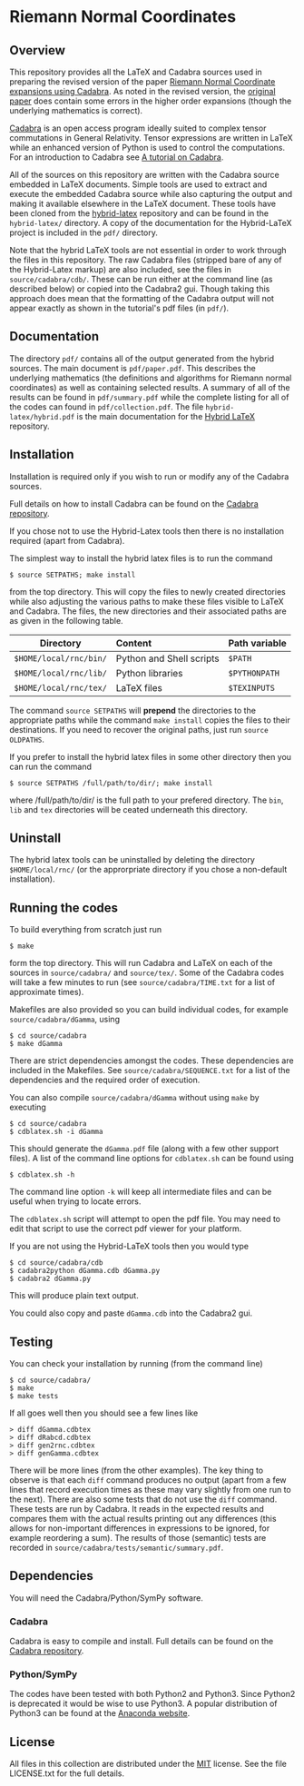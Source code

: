 # Riemann Normal Coordinates

## Overview

This repository provides all the LaTeX and Cadabra sources used in preparing the revised version of the paper [Riemann Normal Coordinate expansions using Cadabra][1]. As noted in the revised version, the [original paper][2] does contain some errors in the higher order expansions (though the underlying mathematics is correct).

[Cadabra][3] is an open access program ideally suited to complex tensor commutations in General Relativity. Tensor expressions are written in LaTeX while an enhanced version of Python is used to control the computations. For an introduction to Cadabra see [A tutorial on Cadabra][4].

All of the sources on this repository are written with the Cadabra source embedded in LaTeX documents. Simple tools are used to extract and execute the embedded Cadabra source while also capturing the output and making it available elsewhere in the LaTeX document. These tools have been cloned from the [hybrid-latex][5] repository and can be found in the `hybrid-latex/` directory. A copy of the documentation for the Hybrid-LaTeX project is included in the `pdf/` directory.

Note that the hybrid LaTeX tools are not essential in order to work through the files in this repository. The raw Cadabra files (stripped bare of any of the Hybrid-Latex markup) are also included, see the files in `source/cadabra/cdb/`. These can be run either at the command line (as described below) or copied into the Cadabra2 gui. Though taking this approach does mean that the formatting of the Cadabra output will not appear exactly as shown in the tutorial's pdf files (in `pdf/`).

## Documentation

The directory `pdf/` contains all of the output generated from the hybrid sources. The main document is `pdf/paper.pdf`. This describes the underlying mathematics (the definitions and algorithms for Riemann normal coordinates) as well as containing selected results. A summary of all of the results can be found in `pdf/summary.pdf` while the complete listing for all of the codes can found in `pdf/collection.pdf`. The file `hybrid-latex/hybrid.pdf` is the main documentation for the [Hybrid LaTeX][5] repository.

## Installation

Installation is required only if you wish to run or modify any of the Cadabra sources.

Full details on how to install Cadabra can be found on the [Cadabra repository][6].

If you chose not to use the Hybrid-Latex tools then there is no installation required (apart from Cadabra).

The simplest way to install the hybrid latex files is to run the command

    $ source SETPATHS; make install

from the top directory. This will copy the files to newly created directories while also adjusting the various paths to make these files visible to LaTeX and Cadabra. The files, the new directories and their associated paths are as given in the following table.

|  Directory  | Content | Path variable |
|:------------:|:--------|:-------------|
| `$HOME/local/rnc/bin/` | Python and Shell scripts | `$PATH` |
| `$HOME/local/rnc/lib/` | Python libraries | `$PYTHONPATH` |
| `$HOME/local/rnc/tex/` | LaTeX files | `$TEXINPUTS` |

The command `source SETPATHS` will __prepend__ the directories to the appropriate paths while the command `make install` copies the files to their destinations. If you need to recover the original paths, just run `source OLDPATHS`.

If you prefer to install the hybrid latex files in some other directory then you can run the command

    $ source SETPATHS /full/path/to/dir/; make install

where /full/path/to/dir/ is the full path to your prefered directory. The `bin`, `lib` and `tex` directories will be ceated underneath this directory.

## Uninstall

The hybrid latex tools can be uninstalled by deleting the directory `$HOME/local/rnc/` (or the approrpriate directory if you chose a non-default installation).

## Running the codes

To build everything from scratch just run

    $ make

form the top directory. This will run Cadabra and LaTeX on each of the sources in `source/cadabra/` and `source/tex/`. Some of the Cadabra codes will take a few minutes to run (see `source/cadabra/TIME.txt` for a list of approximate times).

Makefiles are also provided so you can build individual codes, for example `source/cadabra/dGamma`, using

    $ cd source/cadabra
    $ make dGamma

There are strict dependencies amongst the codes. These dependencies are included in the Makefiles. See `source/cadabra/SEQUENCE.txt` for a list of the dependencies and the required order of execution.

You can also compile `source/cadabra/dGamma` without using `make` by executing

    $ cd source/cadabra
    $ cdblatex.sh -i dGamma

This should generate the `dGamma.pdf` file (along with a few other support files). A list of the command line options for `cdblatex.sh` can be found using

    $ cdblatex.sh -h

The command line option `-k` will keep all intermediate files and can be useful when trying to locate errors.

The `cdblatex.sh` script will attempt to open the pdf file. You may need to edit that script to use the correct pdf viewer for your platform.

If you are not using the Hybrid-LaTeX tools then you would type

    $ cd source/cadabra/cdb
    $ cadabra2python dGamma.cdb dGamma.py
    $ cadabra2 dGamma.py

This will produce plain text output.

You could also copy and paste `dGamma.cdb` into the Cadabra2 gui.

## Testing

You can check your installation by running (from the command line)

    $ cd source/cadabra/
    $ make
    $ make tests

If all goes well then you should see a few lines like

    > diff dGamma.cdbtex
    > diff dRabcd.cdbtex
    > diff gen2rnc.cdbtex
    > diff genGamma.cdbtex

There will be more lines (from the other examples). The key thing to observe is that each `diff` command produces no output (apart from a few lines that record execution times as these may vary slightly from one run to the next). There are also some tests that do not use the `diff` command. These tests are run by Cadabra. It reads in the expected results and compares them with the actual results printing out any differences (this allows for non-important differences in expressions to be ignored, for example reordering a sum). The results of those (semantic) tests are recorded in `source/cadabra/tests/semantic/summary.pdf`.

## Dependencies

You will need the Cadabra/Python/SymPy software.

### Cadabra

Cadabra is easy to compile and install. Full details can be found on the [Cadabra repository][6].

### Python/SymPy

The codes have been tested with both Python2 and Python3. Since Python2 is deprecated it would be wise to use Python3. A popular distribution of Python3 can be found at the [Anaconda website][7].

## License

All files in this collection are distributed under the [MIT][8] license. See the file LICENSE.txt for the full details.

  [1]: https://arxiv.org/abs/0903.2087
  [2]: https://iopscience.iop.org/article/10.1088/0264-9381/26/17/175017
  [3]: https://cadabra.science
  [4]: https://github.com/leo-brewin/cadabra-tutorial
  [5]: https://github.com/leo-brewin/hybrid-latex
  [6]: https://github.com/kpeeters/cadabra2
  [7]: https://www.anaconda.com/products/individual
  [8]: https://opensource.org/licenses/MIT
